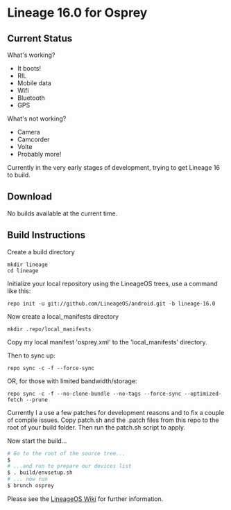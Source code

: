 
Lineage 16.0 for Osprey
=======================

Current Status
--------------

What's working?
 - It boots!
 - RIL
 - Mobile data
 - Wifi
 - Bluetooth
 - GPS

What's not working?
 - Camera
 - Camcorder
 - Volte
 - Probably more!

Currently in the very early stages of development, trying to get Lineage 16 to build.

Download
--------

No builds available at the current time.

Build Instructions
------------------
Create a build directory

	mkdir lineage
	cd lineage

Initialize your local repository using the LineageOS trees, use a command like this:

    repo init -u git://github.com/LineageOS/android.git -b lineage-16.0

Now create a local_manifests directory

    mkdir .repo/local_manifests

Copy my local manifest 'osprey.xml' to the 'local_manifests' directory.

Then to sync up:

    repo sync -c -f --force-sync

OR, for those with limited bandwidth/storage:

    repo sync -c -f --no-clone-bundle --no-tags --force-sync --optimized-fetch --prune

Currently I a use a few patches for development reasons and to fix a couple of compile issues. Copy patch.sh and the .patch files from this repo to the root of your build folder. Then run the patch.sh script to apply.

Now start the build...

```bash
# Go to the root of the source tree...
$
# ...and run to prepare our devices list
$ . build/envsetup.sh
# ... now run
$ brunch osprey
```

Please see the [LineageOS Wiki](https://wiki.lineageos.org/) for further information.
